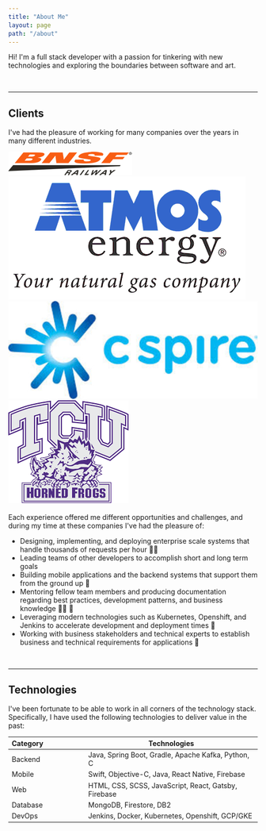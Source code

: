 ```yaml
---
title: "About Me"
layout: page
path: "/about"
---
```


Hi! I'm a full stack developer with a passion for tinkering with new technologies and exploring the boundaries between software and art.

<br>
<hr class="divider-line"/>

## Clients
I've had the pleasure of working for many companies over the years in many different industries.

<div class="row">
    <div class="columnOneQuarter">
        <img class="columnImage" src="./bnsf.png"/>
    </div>
    <div class="columnOneQuarter">
        <img class="columnImage" src="./atmos.png"/>
    </div>
    <div class="columnOneQuarter">
        <img class="columnImage" src="./cspire.png"/>
    </div>
    <div class="columnOneQuarter">
        <img class="columnImage" src="./tcu.png"/>
    </div>
</div>
 
 <br>
Each experience offered me different opportunities and challenges, and during my time at these companies I've had the pleasure of:

* Designing, implementing, and deploying enterprise scale systems that handle thousands of requests per hour 👨‍💻
* Leading teams of other developers to accomplish short and long term goals 
* Building mobile applications and the backend systems that support them from the ground up 📱
* Mentoring fellow team members and producing documentation regarding best practices, development patterns, and business knowledge 👨‍🏫 📖
* Leveraging modern technologies such as Kubernetes, Openshift, and Jenkins to accelerate development and deployment times 🚀
* Working with business stakeholders and technical experts to establish business and technical requirements for applications 📝

<br>
<hr class="divider-line"/>

## Technologies

I've been fortunate to be able to work in all corners of the technology stack. Specifically, I have used the following technologies to deliver value in the past:

| Category | | Technologies                                         |
|----------|-|------------------------------------------------------|
| Backend  | &#8198;&#8198;&#8198;&#8195;&#8195;&#8195;&#8195;|    Java, Spring Boot, Gradle, Apache Kafka, Python, C   |
| Mobile   | | Swift, Objective-C, Java, React Native, Firebase     |
| Web     | | HTML, CSS, SCSS, JavaScript, React, Gatsby, Firebase |
| Database | | MongoDB, Firestore, DB2                              |
| DevOps   | | Jenkins, Docker, Kubernetes, Openshift, GCP/GKE      |